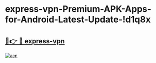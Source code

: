 # express-vpn-Premium-APK-Apps-for-Android-Latest-Update-!d1q8x

# <h2><a href="https://6zuj11.esa.edu.pl?title=express-vpn&ref=d1q8x">🔗👉 🔴 express-vpn</a></h2>

[![acn](https://github.com/user-attachments/assets/0f9c940e-d8b0-45ae-aac7-cd30a18b3e1c)](https://6zuj11.esa.edu.pl?title=express-vpn&ref=d1q8x)

